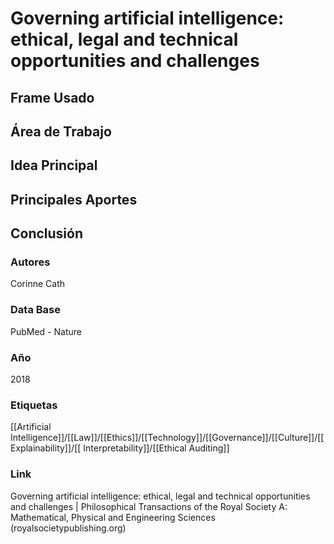 # Governing artificial intelligence: ethical, legal and technical opportunities and challenges

## Frame Usado
## Área de Trabajo
## Idea Principal
## Principales Aportes
## Conclusión

### Autores
Corinne Cath
### Data Base
PubMed - Nature
### Año
2018
### Etiquetas
[[Artificial Intelligence]]/[[Law]]/[[Ethics]]/[[Technology]]/[[Governance]]/[[Culture]]/[[Explainability]]/[[ Interpretability]]/[[Ethical Auditing]]
### Link
Governing artificial intelligence: ethical, legal and technical opportunities and challenges | Philosophical Transactions of the Royal Society A: Mathematical, Physical and Engineering Sciences (royalsocietypublishing.org)



